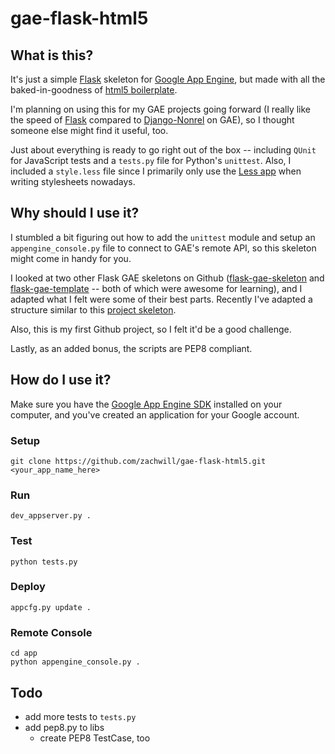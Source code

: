 # gae-flask-html5

## What is this?

It's just a simple [Flask](http://flask.pocoo.org/) skeleton for
[Google App Engine](http://appengine.google.com/),
but made with all the baked-in-goodness of
[html5 boilerplate](https://github.com/paulirish/html5-boilerplate).

I'm planning on using this for my GAE projects going forward (I really
like the speed of [Flask](http://flask.pocoo.org/) compared to
[Django-Nonrel](http://code.google.com/appengine/articles/django-nonrel.html)
on GAE), so I thought someone else might find it useful, too.

Just about everything is ready to go right out of the box -- including
`QUnit` for JavaScript tests and a `tests.py` file for Python's `unittest`.
Also, I included a `style.less` file since I primarily only use the
[Less app](http://incident57.com/less/) when writing stylesheets nowadays.


## Why should I use it?

I stumbled a bit figuring out how to add the `unittest` module and setup an
`appengine_console.py` file to connect to GAE's remote API, so this skeleton
might come in handy for you.

I looked at two other Flask GAE skeletons on Github
([flask-gae-skeleton](https://github.com/blossom/flask-gae-skeleton)
and [flask-gae-template](https://github.com/jugyo/flask-gae-template)
-- both of which were awesome for learning), and I adapted what
I felt were some of their best parts. Recently I've adapted a structure
similar to this
[project skeleton](https://github.com/franciscosouza/labs).

Also, this is my first Github project, so I felt it'd be a good challenge.

Lastly, as an added bonus, the scripts are PEP8 compliant.


## How do I use it?

Make sure you have the [Google App Engine SDK](http://appengine.google.com/)
installed on your computer, and you've created an application for your
Google account.

### Setup

    git clone https://github.com/zachwill/gae-flask-html5.git <your_app_name_here>

### Run

    dev_appserver.py .

### Test

    python tests.py

### Deploy

    appcfg.py update .

### Remote Console

    cd app
    python appengine_console.py .


## Todo

* add more tests to `tests.py`
* add pep8.py to libs
  * create PEP8 TestCase, too
